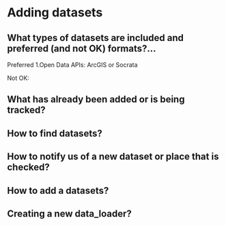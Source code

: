# Adding datasets

## What types of datasets are included and preferred (and not OK) formats?...

Preferred
1.Open Data APIs: ArcGIS or Socrata

Not OK:

## What has already been added or is being tracked?

## How to find datasets?

## How to notify us of a new dataset or place that is checked?

## How to add a datasets?

## Creating a new data_loader?
